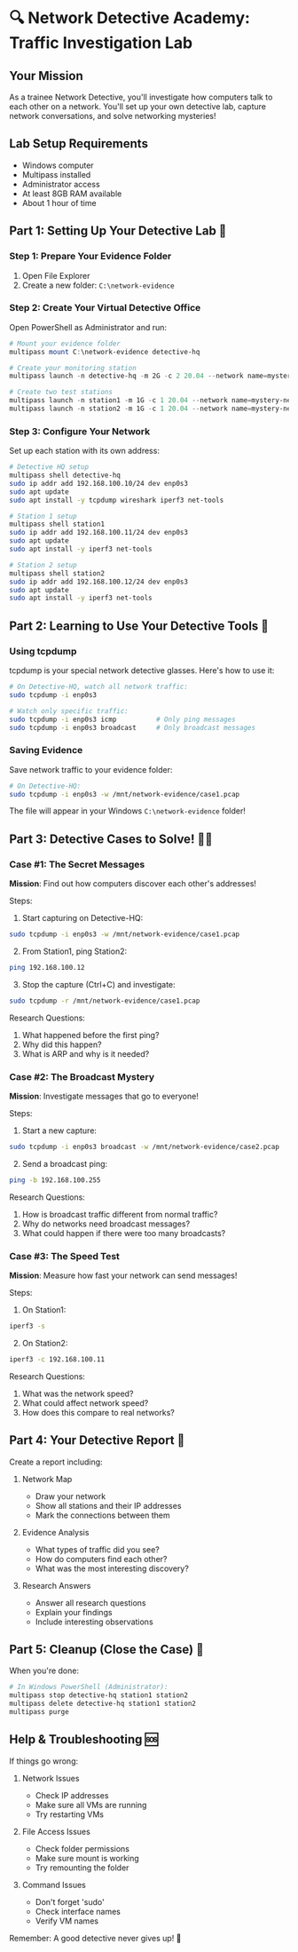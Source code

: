 # 🔍 Network Detective Academy: Traffic Investigation Lab

## Your Mission
As a trainee Network Detective, you'll investigate how computers talk to each other on a network. You'll set up your own detective lab, capture network conversations, and solve networking mysteries!

## Lab Setup Requirements
- Windows computer
- Multipass installed
- Administrator access
- At least 8GB RAM available
- About 1 hour of time

## Part 1: Setting Up Your Detective Lab 🚀

### Step 1: Prepare Your Evidence Folder
1. Open File Explorer
2. Create a new folder: `C:\network-evidence`

### Step 2: Create Your Virtual Detective Office
Open PowerShell as Administrator and run:
```powershell
# Mount your evidence folder
multipass mount C:\network-evidence detective-hq

# Create your monitoring station
multipass launch -n detective-hq -m 2G -c 2 20.04 --network name=mystery-net,mode=manual

# Create two test stations
multipass launch -n station1 -m 1G -c 1 20.04 --network name=mystery-net,mode=manual
multipass launch -n station2 -m 1G -c 1 20.04 --network name=mystery-net,mode=manual
```

### Step 3: Configure Your Network
Set up each station with its own address:

```bash
# Detective HQ setup
multipass shell detective-hq
sudo ip addr add 192.168.100.10/24 dev enp0s3
sudo apt update
sudo apt install -y tcpdump wireshark iperf3 net-tools

# Station 1 setup
multipass shell station1
sudo ip addr add 192.168.100.11/24 dev enp0s3
sudo apt update
sudo apt install -y iperf3 net-tools

# Station 2 setup
multipass shell station2
sudo ip addr add 192.168.100.12/24 dev enp0s3
sudo apt update
sudo apt install -y iperf3 net-tools
```

## Part 2: Learning to Use Your Detective Tools 🔧

### Using tcpdump
tcpdump is your special network detective glasses. Here's how to use it:

```bash
# On Detective-HQ, watch all network traffic:
sudo tcpdump -i enp0s3

# Watch only specific traffic:
sudo tcpdump -i enp0s3 icmp          # Only ping messages
sudo tcpdump -i enp0s3 broadcast     # Only broadcast messages
```

### Saving Evidence
Save network traffic to your evidence folder:
```bash
# On Detective-HQ:
sudo tcpdump -i enp0s3 -w /mnt/network-evidence/case1.pcap
```
The file will appear in your Windows `C:\network-evidence` folder!

## Part 3: Detective Cases to Solve! 🕵️‍♂️

### Case #1: The Secret Messages
**Mission**: Find out how computers discover each other's addresses!

Steps:
1. Start capturing on Detective-HQ:
```bash
sudo tcpdump -i enp0s3 -w /mnt/network-evidence/case1.pcap
```

2. From Station1, ping Station2:
```bash
ping 192.168.100.12
```

3. Stop the capture (Ctrl+C) and investigate:
```bash
sudo tcpdump -r /mnt/network-evidence/case1.pcap
```

Research Questions:
1. What happened before the first ping?
2. Why did this happen?
3. What is ARP and why is it needed?

### Case #2: The Broadcast Mystery
**Mission**: Investigate messages that go to everyone!

Steps:
1. Start a new capture:
```bash
sudo tcpdump -i enp0s3 broadcast -w /mnt/network-evidence/case2.pcap
```

2. Send a broadcast ping:
```bash
ping -b 192.168.100.255
```

Research Questions:
1. How is broadcast traffic different from normal traffic?
2. Why do networks need broadcast messages?
3. What could happen if there were too many broadcasts?

### Case #3: The Speed Test
**Mission**: Measure how fast your network can send messages!

Steps:
1. On Station1:
```bash
iperf3 -s
```

2. On Station2:
```bash
iperf3 -c 192.168.100.11
```

Research Questions:
1. What was the network speed?
2. What could affect network speed?
3. How does this compare to real networks?

## Part 4: Your Detective Report 📝

Create a report including:

1. Network Map
   - Draw your network
   - Show all stations and their IP addresses
   - Mark the connections between them

2. Evidence Analysis
   - What types of traffic did you see?
   - How do computers find each other?
   - What was the most interesting discovery?

3. Research Answers
   - Answer all research questions
   - Explain your findings
   - Include interesting observations

## Part 5: Cleanup (Close the Case) 🧹

When you're done:
```powershell
# In Windows PowerShell (Administrator):
multipass stop detective-hq station1 station2
multipass delete detective-hq station1 station2
multipass purge
```

## Help & Troubleshooting 🆘

If things go wrong:

1. Network Issues
   - Check IP addresses
   - Make sure all VMs are running
   - Try restarting VMs

2. File Access Issues
   - Check folder permissions
   - Make sure mount is working
   - Try remounting the folder

3. Command Issues
   - Don't forget 'sudo'
   - Check interface names
   - Verify VM names

Remember: A good detective never gives up! 💪